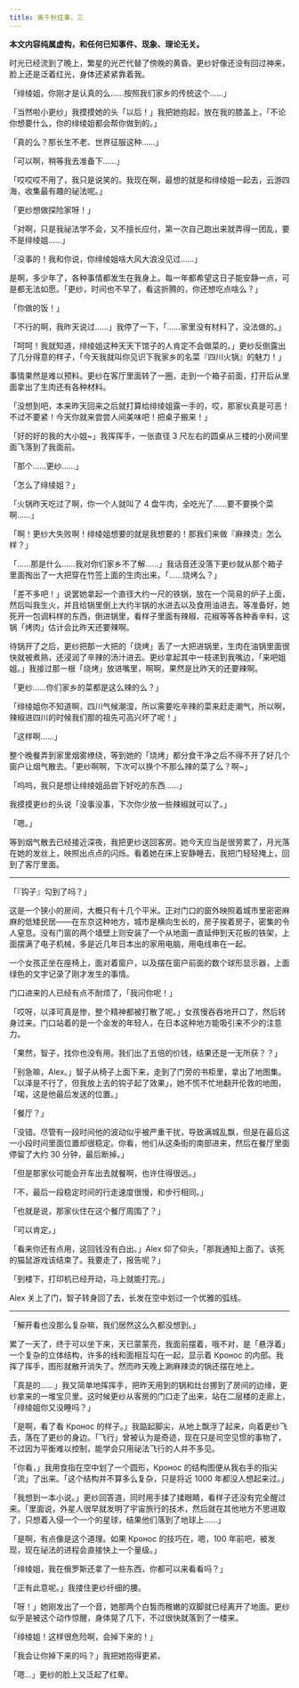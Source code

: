 ```yaml
---
title: 奥千秋往事，三
---
```


**本文内容纯属虚构，和任何已知事件、现象、理论无关。**

时光已经流到了晚上，繁星的光芒代替了傍晚的黄昏。更纱好像还没有回过神来，脸上还是泛着红光，身体还紧紧靠着我。

「绯绫姐，你刚才是认真的么……按照我们家乡的传统这个……」

「当然啦小更纱」我摸摸她的头「以后！」我把她抱起，放在我的膝盖上，「不论你想要什么，你的绯绫姐都会帮你做到的。」

「真的么？那长生不老、世界征服这种……」

「可以啊，稍等我去准备下……」

「哎哎哎不用了，我只是说笑的。我现在啊，最想的就是和绯绫姐一起去，云游四海，收集最有趣的祕法呢。」

「更纱想做探险家呀！」

「对啊，只是我祕法学不会，又不擅长应付，第一次自己跑出来就弄得一团乱，要不是绯绫姐……」

「没事的！我和你说，你绯绫姐啥大风大浪没见过……」

是啊，多少年了，各种事情都发生在我身上。每一年都希望这日子能安静一点，可是都无法如愿。「更纱，时间也不早了，看这折腾的，你还想吃点啥么？」

「你做的饭！」

「不行的啊，我昨天说过……」我停了一下，「……家里没有材料了，没法做的。」

「呵呵！我就知道，绯绫姐这种天天下馆子的人肯定不会做菜的。」更纱反倒露出了几分得意的样子，「今天我就叫你见识下我家乡的名菜『四川火锅』的魅力！」

事情果然是难以预料。更纱在客厅里面转了一圈，走到一个箱子前面，打开后从里面拿出了生肉还有各种材料。

「没想到吧，本来昨天回来之后就打算给绯绫姐露一手的，哎，那家伙真是可恶！不过不要紧！今天你就来尝尝人间美味吧！把桌子搬来！」

「好的好的我的大小姐~」我挥挥手，一张直径 3 尺左右的圆桌从三楼的小房间里面飞落到了我面前。

「那个……更纱……」

「怎么了绯绫姐？」

「火锅昨天吃过了啊，你一个人就叫了 4 盘牛肉，全吃光了……要不要换个菜啊……」

「啊！更纱大失败啊！绯绫姐想要的就是我想要的！那我们来做『麻辣烫』怎么样？」

「……那是什么……我对你们家乡不了解……」我话音还没落下更纱就从那个箱子里面掏出了一大把穿在竹签上面的生肉出来。「……烧烤么？」

「差不多吧！」说罢她拿起一个直径大约一尺的铁锅，放在一个简易的炉子上面，然后叫我生火，并且给锅里倒上大约半锅的水进去以及食用油进去。等准备好，她死开一包调料样的东西，倒进锅里，看样子里面有辣椒、花椒等等各种香辛料，这锅「烤肉」估计会比昨天还要辣啊。

待锅开了之后，更纱把那一大把的「烧烤」丢了一大把进锅里，生肉在油锅里面很快就被煮熟，还浸润了辛辣的汤汁进去。更纱拿起其中一枝递到我嘴边，「来吧姐姐。」我接过那一根「烧烤」放进嘴里，啊啊，果然是比昨天的还要辣啊。

「更纱……你们家乡的菜都是这么辣的么？」

「绯绫姐你不知道啊，四川气候潮湿，所以需要吃辛辣的菜来赶走潮气，所以啊，辣椒进四川的时候我们那的祖先可高兴坏了呢！」

「这样啊……」

整个晚餐弄到家里烟雾缭绕，等到她的「烧烤」都分食干净之后不得不开了好几个窗户让烟气散去。「更纱啊啊，下次可以换个不那么辣的菜了么？啊~」

「呜呜，我只是想让绯绫姐品尝下好吃的东西……」

我摸摸更纱的头说「没事没事，下次你少放一些辣椒就可以了。」

「嗯。」

等到烟气散去已经接近深夜，我把更纱送回客房。她今天应当是很劳累了，月光落在她的发丝上，映照出点点的闪烁。看着她在床上安静睡去，我把门轻轻掩上，回到了客厅里面。

------

「『钩子』勾到了吗？」

这是一个狭小的房间，大概只有十几个平米。正对门口的窗外映照着城市里密密麻麻的低矮民居——在东京这种地方，城市是横向生长的，房子挨着房子，密集的令人窒息。没有门窗的两个墙壁上则安装了一个从地面一直延伸到天花板的铁架，上面摆满了电子机械，多是近几年日本出的家用电脑，用电线串在一起。

一个女孩正坐在座椅上，面对着窗户，以及摆在窗户前面的数个球形显示器，上面绿色的文字记录了刚才发生的事情。

门口进来的人已经有点不耐烦了，「我问你呢！」

「哎呀，以泽可真是惨，整个精神都被打散了呢。」女孩慢吞吞地开口了，然后转身过来。门口站着的是一个金发的年轻人，在日本这种地方能吸引来不少的注意力。

「果然，智子，找你也没有用。我们出了五倍的价钱，结果还是一无所获？？」

「别急嘛，Alex。」智子从椅子上面下来，走到了门旁的书柜里，拿出了地图集。「以泽是不行了，但我放上去的钩子起了效果」，她不慌不忙地翻开伦敦的地图，「喏，这是他最后发送的位置。」

「餐厅？」

「没错。尽管有一段时间他的波动似乎被严重干扰，导致满城乱飘，但是在最后这一小段时间里面位置却很稳定。你看，他们从这条街的南部进来，然后在餐厅里面停留了大约 30 分钟，最后断掉。」

「但是那家伙可能会开车出去就餐啊，也许住得很远。」

「不，最后一段稳定时间的行走速度很慢，和步行相同。」

「也就是说，那家伙住在这个餐厅周围了？」

「可以肯定。」

「看来你还有点用，这回钱没有白出。」Alex 仰了仰头，「那我通知上面了。该死的猫鼠游戏该结束了。我要走了，报告呢？」

「到楼下，打印机已经开动，马上就能打完。」

Alex 关上了门，智子转身回了去，长发在空中划过一个优雅的弧线。

------

「解开看也没那么复杂嘛，我们居然这么久都没想到。」

累了一天了，终于可以坐下来，天已蒙蒙亮，我面前摆着，哦不对，是「悬浮着」一个复杂的立体结构，许多的线和面相互勾在一起，显示着 Кронос 的内部。我挥了挥手，图形就散开消失了。然而昨天晚上涮麻辣烫的锅还摆在地上。

「真是的……」我又简单地挥挥手，把昨天用到的锅和灶台挪到了房间的边缘，更纱拿来的一堆宝贝里。这时候更纱从客房的门口走了出来，站在二层楼的走廊上，「绯绫姐你又没睡吗？」

「是啊，看了看 Кронос 的样子。」我踮起脚尖，从地上飘浮了起来，向着更纱飞去，落在了更纱的身边。「飞行」曾被认为是奇迹，现在只是司空见惯的事物了，不过因为平衡难以控制，能学会只用祕法飞行的人并不多见。

「你看，」我用食指在空中划了一个圆形，Кронос 的结构图便从我右手的指尖「流」了出来。「这个结构并不算多么复杂，只是将近 1000 年都没人想起来过。」

「我想到一本小说。」更纱回答道，同时用手揉了揉眼睛，看样子还没有完全醒过来。「里面说，外星人很早就发明了宇宙旅行的技术，然后就在其他地方不思进取了，只想着入侵一个一个的星球，结果他们落到了地球上……」

「是啊，有点像是这个道理。如果 Кронос 的技巧在，嗯，100 年前吧，被发现，现在祕法的进程会直接快上一个量级。」

「绯绫姐，我在俄罗斯还拿了一些东西，你都可以来看看吗？」

「正有此意呢。」我搂住更纱纤细的腰。

「呀！」她刚发出了一个音，她那两个白皙而稚嫩的双脚就已经离开了地面。更纱似乎是被这个动作惊醒，身体晃了几下，不过很快就落到了一楼来。

「绯绫姐！这样很危险啊，会掉下来的！」

「我会让你掉下来的吗？」我把她抱得更紧。

「嗯…」更纱的脸上又泛起了红晕。